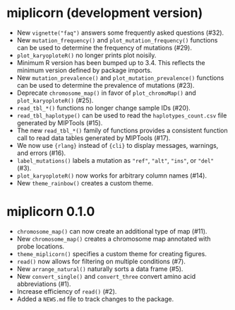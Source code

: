 # miplicorn (development version)

- New `vignette("faq")` answers some frequently asked questions (#32).
- New `mutation_frequency()` and `plot_mutation_frequency()` functions can be
  used to determine the frequency of mutations (#29).
- `plot_karyoploteR()` no longer prints plot noisily.
- Minimum R version has been bumped up to 3.4. This reflects the minimum version
  defined by package imports.
- New `mutation_prevalence()` and `plot_mutation_prevalence()` functions can be
  used to determine the prevalence of mutations (#23).
- Deprecate `chromosome_map()` in favor of `plot_chromoMap()` and
  `plot_karyoploteR()` (#25).
- `read_tbl_*()` functions no longer change sample IDs (#20).
- `read_tbl_haplotype()` can be used to read the `haplotypes_count.csv` file
  generated by MIPTools (#15).
- The new `read_tbl_*()` family of functions provides a consistent function call
  to read data tables generated by MIPTools (#17).
- We now use `{rlang}` instead of `{cli}` to display messages, warnings, and
  errors (#16).
- `label_mutations()` labels a mutation as `"ref"`, `"alt"`, `"ins"`, or `"del"`
  (#3).
- `plot_karyoploteR()` now works for arbitrary column names (#14).
- New `theme_rainbow()` creates a custom theme.

# miplicorn 0.1.0

- `chromosome_map()` can now create an additional type of map (#11).
- New `chromosome_map()` creates a chromosome map annotated with probe
  locations.
- `theme_miplicorn()` specifies a custom theme for creating figures.
- `read()` now allows for filtering on multiple conditions (#7).
- New `arrange_natural()` naturally sorts a data frame (#5).
- New `convert_single()` and `convert_three` convert amino acid abbreviations
  (#1).
- Increase efficiency of `read()` (#2).
- Added a `NEWS.md` file to track changes to the package.
